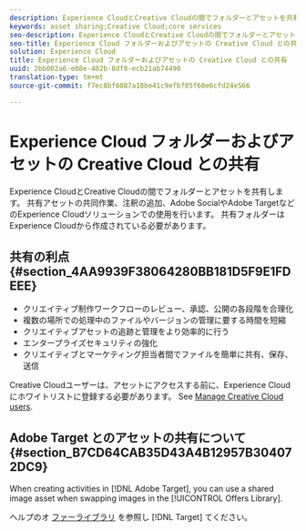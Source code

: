 ```yaml
---
description: Experience CloudとCreative Cloudの間でフォルダーとアセットを共有します。 共有アセットの共同作業、注釈の追加、SocialやTargetなどのExperience Cloudソリューションでの使用を行います。 共有フォルダーはExperience Cloudから作成されている必要があります。
keywords: asset sharing;Creative Cloud;core services
seo-description: Experience CloudとCreative Cloudの間でフォルダーとアセットを共有します。 共有アセットの共同作業、注釈の追加、SocialやTargetなどのExperience Cloudソリューションでの使用を行います。 共有フォルダーはExperience Cloudから作成されている必要があります。
seo-title: Experience Cloud フォルダーおよびアセットの Creative Cloud との共有
solution: Experience Cloud
title: Experience Cloud フォルダーおよびアセットの Creative Cloud との共有
uuid: 2bb002a6-e08e-402b-8df0-ecb21ab74490
translation-type: tm+mt
source-git-commit: f7ec8bf6087a18be41c9efbf05f60e6cfd24e566

---
```



# Experience Cloud フォルダーおよびアセットの Creative Cloud との共有

Experience CloudとCreative Cloudの間でフォルダーとアセットを共有します。 共有アセットの共同作業、注釈の追加、Adobe SocialやAdobe TargetなどのExperience Cloudソリューションでの使用を行います。 共有フォルダーはExperience Cloudから作成されている必要があります。

## 共有の利点 {#section_4AA9939F38064280BB181D5F9E1FDEEE}

* クリエイティブ制作ワークフローのレビュー、承認、公開の各段階を合理化
* 複数の場所での処理中のファイルやバージョンの管理に要する時間を短縮
* クリエイティブアセットの追跡と管理をより効率的に行う
* エンタープライズセキュリティの強化
* クリエイティブとマーケティング担当者間でファイルを簡単に共有、保存、送信

Creative Cloudユーザーは、アセットにアクセスする前に、Experience Cloudにホワイトリストに登録する必要があります。 See [Manage Creative Cloud users](../experience-cloud-assets/t-admin-add-cc-user.md#task_F36D4F1D49B44F09A54F7371810D2752).

## Adobe Target とのアセットの共有について {#section_B7CD64CAB35D43A4B12957B304072DC9}

When creating activities in [!DNL Adobe Target], you can use a shared image asset when swapping images in the [!UICONTROL Offers Library].

ヘルプのオ [ファーライブラリ](https://docs.adobe.com/help/en/target/using/experiences/offers/manage-content.html) を参照し [!DNL Target] てください。
